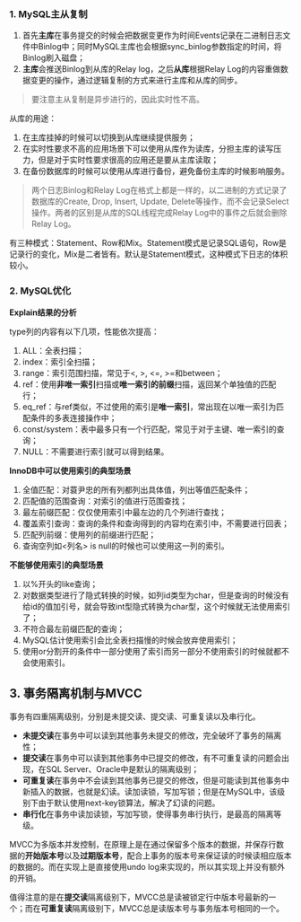 ### 1. MySQL主从复制

1. 首先**主库**在事务提交的时候会把数据变更作为时间Events记录在二进制日志文件中Binlog中；同时MySQL主库也会根据sync_binlog参数指定的时间，将Binlog刷入磁盘；
2. **主库**会推送Binlog到从库的Relay log，之后**从库**根据Relay Log的内容重做数据变更的操作，通过逻辑复制的方式来进行主库和从库的同步。

> 要注意主从复制是异步进行的，因此实时性不高。

从库的用途：
1. 在主库挂掉的时候可以切换到从库继续提供服务；
2. 在实时性要求不高的应用场景下可以使用从库作为读库，分担主库的读写压力，但是对于实时性要求很高的应用还是要从主库读取；
3. 在备份数据库的时候可以使用从库进行备份，避免备份主库的时候影响服务。

> 两个日志Binlog和Relay Log在格式上都是一样的，以二进制的方式记录了数据库的Create, Drop, Insert, Update, Delete等操作，而不会记录Select操作。两者的区别是从库的SQL线程完成Relay Log中的事件之后就会删除Relay Log。

有三种模式：Statement、Row和Mix。Statement模式是记录SQL语句，Row是记录行的变化，Mix是二者皆有。默认是Statement模式，这种模式下日志的体积较小。

### 2. MySQL优化

**Explain结果的分析**

type列的内容有以下几项，性能依次提高：
1. ALL：全表扫描；
2. index：索引全扫描；
3. range：索引范围扫描，常见于<, >, <=, >=和between；
4. ref：使用**非唯一索引**扫描或**唯一索引的前缀**扫描，返回某个单独值的匹配行；
5. eq_ref：与ref类似，不过使用的索引是**唯一索引**，常出现在以唯一索引为匹配条件的多表连接操作中；
6. const/system：表中最多只有一个行匹配，常见于对于主键、唯一索引的查询；
7. NULL：不需要进行索引就可以得到结果。

**InnoDB中可以使用索引的典型场景**

1. 全值匹配：对蓑尹忠的所有列都列出具体值，列出等值匹配条件；
2. 匹配值的范围查询：对索引的值进行范围查找；
3. 最左前缀匹配：仅仅使用索引中最左边的几个列进行查找；
4. 覆盖索引查询：查询的条件和查询得到的内容均在索引中，不需要进行回表；
5. 匹配列前缀：使用列的前缀进行匹配；
6. 查询空列如<列名> is null的时候也可以使用这一列的索引。

**不能够使用索引的典型场景**

1. 以%开头的like查询；
2. 对数据类型进行了隐式转换的时候，如列id类型为char，但是查询的时候没有给id的值加引号，就会导致int型隐式转换为char型，这个时候就无法使用索引了；
3. 不符合最左前缀匹配的查询；
4. MySQL估计使用索引会比全表扫描慢的时候会放弃使用索引；
5. 使用or分割开的条件中一部分使用了索引而另一部分不使用索引的时候就都不会使用索引。

## 3. 事务隔离机制与MVCC

事务有四重隔离级别，分别是未提交读、提交读、可重复读以及串行化。

* **未提交读**在事务中可以读到其他事务未提交的修改，完全破坏了事务的隔离性；
* **提交读**在事务中可以读到其他事务中已提交的修改，有不可重复读的问题会出现，在SQL Server、Oracle中是默认的隔离级别；
* **可重复读**在事务中不会读到其他事务已提交的修改，但是可能读到其他事务中新插入的数据，也就是幻读。读加读锁，写加写锁；但是在MySQL中，该级别下由于默认使用next-key锁算法，解决了幻读的问题。
* **串行化**在事务中读加读锁，写加写锁，使得事务串行执行，是最高的隔离等级。

MVCC为多版本并发控制，在原理上是在通过保留多个版本的数据，并保存行数据的**开始版本号**以及**过期版本号**，配合上事务的版本号来保证读的时候读相应版本的数据的。而在实现上是直接使用undo log来实现的，所以其实现上并没有额外的开销。

值得注意的是在**提交读**隔离级别下，MVCC总是读被锁定行中版本号最新的一个；而在**可重复读**隔离级别下，MVCC总是读版本号与事务版本号相同的一个。
